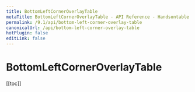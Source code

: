 ```yaml
---
title: BottomLeftCornerOverlayTable
metaTitle: BottomLeftCornerOverlayTable - API Reference - Handsontable Documentation
permalink: /9.1/api/bottom-left-corner-overlay-table
canonicalUrl: /api/bottom-left-corner-overlay-table
hotPlugin: false
editLink: false
---
```


# BottomLeftCornerOverlayTable

[[toc]]

